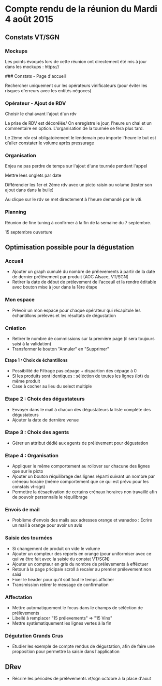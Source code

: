 Compte rendu de la réunion du Mardi 4 août 2015
===============================================

Constats VT/SGN
---------------

### Mockups

Les points évoqués lors de cette réunion ont directement été mis à jour dans les mockups : https://

### Constats - Page d'accueil

Rechercher uniquement sur les opérateurs vinificateurs (pour éviter les risques d'erreurs avec les entités négoces)

### Opérateur - Ajout de RDV

Choisir le chai avant l'ajout d'un rdv

La prise de RDV est décorélée/ On enregistre le jour, l'heure un chai et un commentaire en option. L'organisation de la tournée se fera plus tard.

Le 2ème rdv est obligatoirement le lendemain peu importe l'heure le but est d'aller constater le volume après pressurage

### Organisation

Enjeu ne pas perdre de temps sur l'ajout d'une tournée pendant l'appel

Mettre lees onglets par date

Différencier les 1er et 2ème rdv avec un picto raisin ou volume (tester son ajout dans dans la bulle)

Au clique sur le rdv se met directement à l'heure demandé par le viti.

### Planning

Réunion de fine tuning à confirmer à la fin de la semaine du 7 septembre.

15 septembre ouverture

Optimisation possible pour la dégustation
-----------------------------------------

### Accueil

* Ajouter un graph cumulé du nombre de prélevements à partir de la date de dernier prélévement par produit (AOC Alsace, VT/SGN)
* Retirer la date de début de prélevement de l'acceuil et la rendre éditable avec bouton mise à jour dans la 1ère étape

### Mon espace

* Prévoir un mon espace pour chaque opérateur qui récapitule les échantillons prélevés et les résultats de dégustation

### Création

* Retirer le nombre de commissions sur la première page (il sera toujours saisi à la validation)
* Transformer le bouton "Annuler" en "Supprimer"

#### Etape 1 : Choix de échantillons 

* Possibilité de Filtrage pas cépage + dispartion des cépage à 0
* Si les produits sont identiques : séléction de toutes les lignes (lot) du même produit
* Case à cocher au lieu du select multiple

### Etape 2 : Choix des dégustateurs

* Envoyer dans le mail à chacun des dégustateurs la liste complète des dégustateurs
* Ajouter la date de dernière venue

### Etape 3 : Choix des agents

* Gérer un attribut dédié aux agents de prélévement pour dégustation

### Etape 4 : Organisation

* Appliquer le même comportement au rollover sur chacune des lignes que sur le picto
* Ajouter un bouton réquilibrage des lignes réparti suivant un nombre par créneau horaire (même comportement que ce qui est prévu pour les constats vt-sgn)
* Permettre la désactivation de certains crénaux horaires non travaillé afin de pouvoir personnalis le réquilibrage

### Envois de mail

* Problème d'envois des mails aux adresses orange et wanadoo : Écrire un mail à orange pour avoir un avis

### Saisie des tournées

* Si changement de produit on vide le volume
* Ajouter un compteur des reports en orange (pour uniformiser avec ce qui va être fait avec la saisie du constat VT/SGN)
* Ajouter un compteur en gris du nombre de prélevements à efféctuer
* Retour à la page pricipale scroll à recaler au premier prélevement non saisi
* Fixer le header pour qu'il soit tout le temps afficher
* Transmission retirer le message de confirmation

### Affectation

* Mettre automatiquement le focus dans le champs de séléction de prélèvements
* Libellé à remplacer "15 prélevements" => "15 Vins"
* Mettre systèmatiquement les lignes vertes à la fin

### Dégutation Grands Crus

* Etudier les exemple de compte rendus de dégustation, afin de faire une proposition pour permettre la saisie dans l'application

DRev
----

* Récrire les périodes de prélévements vt/sgn octobre à la place d'aout